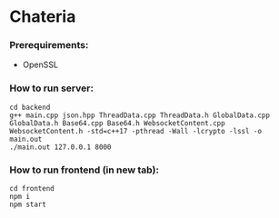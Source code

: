 # Chateria

### Prerequirements:
* OpenSSL

### How to run server:

```
cd backend
g++ main.cpp json.hpp ThreadData.cpp ThreadData.h GlobalData.cpp GlobalData.h Base64.cpp Base64.h WebsocketContent.cpp WebsocketContent.h -std=c++17 -pthread -Wall -lcrypto -lssl -o main.out
./main.out 127.0.0.1 8000
```

### How to run frontend (in new tab):
```
cd frontend
npm i
npm start
```
